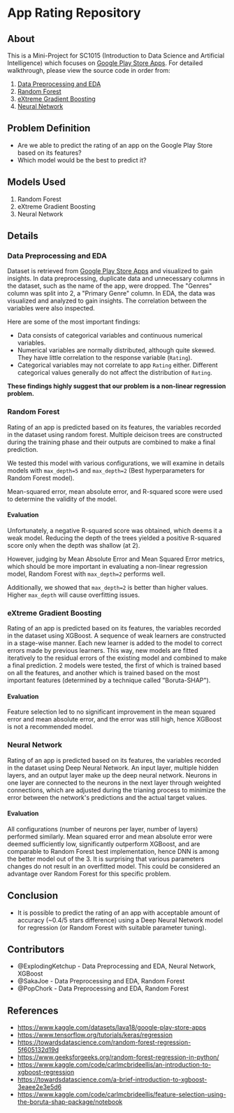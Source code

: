 # App Rating Repository

## About

This is a Mini-Project for SC1015 (Introduction to Data Science and Artificial Intelligence) which focuses on [Google Play Store Apps](https://www.kaggle.com/datasets/lava18/google-play-store-apps). For detailed walkthrough, please view the source code in order from:

1. [Data Preprocessing and EDA](https://github.com/ExplodingKetchup/SC1015/blob/main/preprocessing_and_eda.ipynb)
2. [Random Forest](https://github.com/ExplodingKetchup/SC1015/blob/main/Random%20Forest.ipynb)
3. [eXtreme Gradient Boosting](https://github.com/ExplodingKetchup/SC1015/blob/main/xgb.ipynb)
4. [Neural Network](https://github.com/ExplodingKetchup/SC1015/blob/main/dnn.ipynb)

## Problem Definition

- Are we able to predict the rating of an app on the Google Play Store based on its features?
- Which model would be the best to predict it?

## Models Used

1. Random Forest
2. eXtreme Gradient Boosting
3. Neural Network

## Details

### Data Preprocessing and EDA

Dataset is retrieved from [Google Play Store Apps](https://www.kaggle.com/datasets/lava18/google-play-store-apps) and visualized to gain insights. In data preprocessing, duplicate data and unnecessary columns in the dataset, such as the name of the app, were dropped. The "Genres" column was split into 2, a "Primary Genre" column. In EDA, the data was visualized and analyzed to gain insights. The correlation between the variables were also inspected.

Here are some of the most important findings:
- Data consists of categorical variables and continuous numerical variables.
- Numerical variables are normally distributed, although quite skewed. They have little correlation to the response variable (`Rating`).
- Categorical variables may not correlate to app `Rating` either. Different categorical values generally do not affect the distribution of `Rating`.

**These findings highly suggest that our problem is a non-linear regression problem.**

### Random Forest

Rating of an app is predicted based on its features, the variables recorded in the dataset using random forest. Multiple deicison trees are constructed during the training phase and their outputs are combined to make a final prediction. 

We tested this model with various configurations, we will examine in details models with `max_depth=5` and `max_depth=2` (Best hyperparameters for Random Forest model).

Mean-squared error, mean absolute error, and R-squared score were used to determine the validity of the model. 

#### Evaluation

Unfortunately, a negative R-squared score was obtained, which deems it a weak model. Reducing the depth of the trees yielded a positive R-squared score only when the depth was shallow (at 2).

However, judging by Mean Absolute Error and Mean Squared Error metrics, which should be more important in evaluating a non-linear regression model, Random Forest with `max_depth=2` performs well.

Additionally, we showed that `max_depth=2` is better than higher values. Higher `max_depth` will cause overfitting issues.

### eXtreme Gradient Boosting

Rating of an app is predicted based on its features, the variables recorded in the dataset using XGBoost. A sequence of weak learners are constructed in a stage-wise manner. Each new learner is added to the model to correct errors made by previous learners. This way, new models are fitted iteratively to the residual errors of the existing model and combined to make a final prediction. 2 models were tested, the first of which is trained based on all the features, and another which is trained based on the most important features (determined by a technique called "Boruta-SHAP"). 

#### Evaluation

Feature selection led to no significant improvement in the mean squared error and mean absolute error, and the error was still high, hence XGBoost is not a recommended model.

### Neural Network

Rating of an app is predicted based on its features, the variables recorded in the dataset using Deep Neural Network. An input layer, multiple hidden layers, and an output layer make up the deep neural network. Neurons in one layer are connected to the neurons in the next layer through weighted connections, which are adjusted during the trianing process to minimize the error between the network's predictions and the actual target values. 

#### Evaluation

All configurations (number of neurons per layer, number of layers) performed similarly. Mean squared error and mean absolute error were deemed sufficiently low, significantly outperform XGBoost, and are comparable to Random Forest best implementation, hence DNN is among the better model out of the 3. It is surprising that various parameters changes do not result in an overfitted model. This could be considered an advantage over Random Forest for this specific problem.

## Conclusion

- It is possible to predict the rating of an app with acceptable amount of accuracy (~0.4/5 stars difference) using a Deep Neural Network model for regression (or Random Forest with suitable parameter tuning).

## Contributors

- @ExplodingKetchup - Data Preprocessing and EDA, Neural Network, XGBoost
- @SakaJoe - Data Preprocessing and EDA, Random Forest
- @PopChork - Data Preprocessing and EDA, Random Forest

## References

- <https://www.kaggle.com/datasets/lava18/google-play-store-apps>
- <https://www.tensorflow.org/tutorials/keras/regression>
- <https://towardsdatascience.com/random-forest-regression-5f605132d19d>
- <https://www.geeksforgeeks.org/random-forest-regression-in-python/>
- <https://www.kaggle.com/code/carlmcbrideellis/an-introduction-to-xgboost-regression>
- <https://towardsdatascience.com/a-brief-introduction-to-xgboost-3eaee2e3e5d6>
- <https://www.kaggle.com/code/carlmcbrideellis/feature-selection-using-the-boruta-shap-package/notebook>

